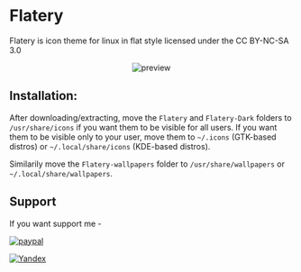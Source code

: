 # Flatery
Flatery is icon theme for linux in flat style licensed under the CC BY-NC-SA 3.0 

<p align="center">
  <img src="https://raw.githubusercontent.com/cbrnix/Flatery/master/cover.png" alt="preview"/>
</p>


## Installation:
After downloading/extracting, move the `Flatery` and `Flatery-Dark` folders to `/usr/share/icons` if you want them to be visible for all users.
If you want them to be visible only to your user, move them to `~/.icons` (GTK-based distros) or `~/.local/share/icons` (KDE-based distros).

Similarily move the `Flatery-wallpapers` folder to `/usr/share/wallpapers` or `~/.local/share/wallpapers`.

 
## Support
If you want support me - 

[![paypal](https://www.paypalobjects.com/en_US/i/btn/btn_donateCC_LG.gif)](https://www.paypal.com/cgi-bin/webscr?cmd=_s-xclick&hosted_button_id=5BXKLL6AVFQ2W)

[![Yandex](https://i.imgur.com/tpgGWVH.png)](https://money.yandex.ru/to/41001796418567)


